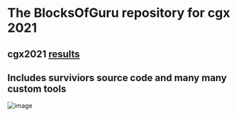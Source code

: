 # The BlocksOfGuru repository for cgx 2021
 
## cgx2021 [results](https://codeguru.co.il/Xtreme/winners.htm)

## Includes surviviors source code and many many custom tools


![image](https://user-images.githubusercontent.com/60312438/109709808-9126ee00-7ba5-11eb-9608-6ba869cd9cb6.png)
